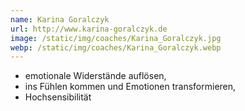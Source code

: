 ```yaml
---
name: Karina Goralczyk
url: http://www.karina-goralczyk.de
image: /static/img/coaches/Karina_Goralczyk.jpg
webp: /static/img/coaches/Karina_Goralczyk.webp
---
```


<ul><li>emotionale Widerstände auflösen,</li><li>ins Fühlen kommen und Emotionen transformieren,</li><li>Hochsensibilität</li></ul>